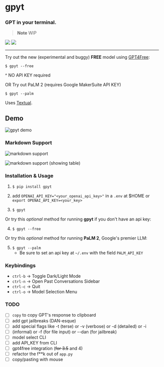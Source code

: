 # gpyt

### GPT in your terminal.


> **Note**
> WIP

<img src="https://img.shields.io/badge/dynamic/json.svg?label=downloads&url=https%3A%2F%2Fpypistats.org%2Fapi%2Fpackages%2Fgpyt%2Frecent&query=data.last_month&colorB=brightgreen&suffix=%2FMonth"/>
<img src="https://img.shields.io/pypi/v/gpyt.svg"/>

---

Try out the new (experimental and buggy) **FREE** model using [GPT4Free](https://github.com/xtekky/gpt4free):

`$ gpyt --free`

^ NO API KEY required

OR Try out PaLM 2 (requires Google MakerSuite API KEY)

`$ gpyt --palm`

Uses [Textual](https://textual.textualize.io).

## Demo

![gpyt demo](https://github.com/JustinStitt/gpyt/blob/master/media/gpyt-show-1.gif?raw=true)



### Markdown Support

![markdown support](https://github.com/JustinStitt/gpyt/blob/master/media/md-support.png?raw=true)

![markdown support (showing table)](https://github.com/JustinStitt/gpyt/blob/master/media/md-support-2.png?raw=true)


### Installation & Usage
1) `$ pip install gpyt`

2) add `OPENAI_API_KEY="<your_openai_api_key>"` in a `.env` at $HOME or `export OPENAI_API_KEY=<your_key>`

3) `$ gpyt`

Or try this *optional* method for running **gpyt** if you don't have an api key:

4) `$ gpyt --free`

Or try this *optional* method for running **PaLM 2**, Google's premier LLM:

5) `$ gpyt --palm`
     - Be sure to set an api key at `~/.env` with the field `PALM_API_KEY`

### Keybindings

* `ctrl-b` -> Toggle Dark/Light Mode
* `ctrl-n` -> Open Past Conversations Sidebar
* `ctrl-c` -> Quit
* `ctrl-o` -> Model Selection Menu


### TODO

- [ ] `copy` to copy GPT's response to clipboard
- [ ] add gpt jailbreaks (DAN-esque)
- [ ] add special flags like -t (terse) or -v (verbose) or -d (detailed) or -i
- [ ] (informal) or -f (for file input) or --dan (for jailbreak)
- [ ] model select CLI
- [ ] add API_KEY from CLI
- [ ] gpt4free integration (~~for 3.5~~ and 4)
- [ ] refactor the f**k out of `app.py`
- [ ] copy/pasting with mouse
